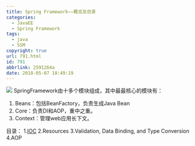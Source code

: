 ```yaml
---
title: Spring Framework——概览及目录
categories:
  - JavaEE
  - Spring Framework
tags:
  - java
  - SSM
copyright: true
url: 791.html
id: 791
abbrlink: 2591264a
date: 2018-05-07 18:49:19
---
```


![](https://kherrisanbucketone.oss-cn-shanghai.aliyuncs.com/Snipaste_2018-08-06_10-45-57.png) SpringFramework由十多个模块组成，其中最最核心的模块有：

1.  Beans：包括BeanFactory，负责生成Java Bean
2.  Core：负责DI和AOP，重中之重。
3.  Context：管理web应用长下文。

目录： 1.[IOC](https://www.dokyme.cn/index.php/2018/08/07/spring-ioc/) 2.Resources 3.Validation, Data Binding, and Type Conversion 4.AOP

<!-- more -->